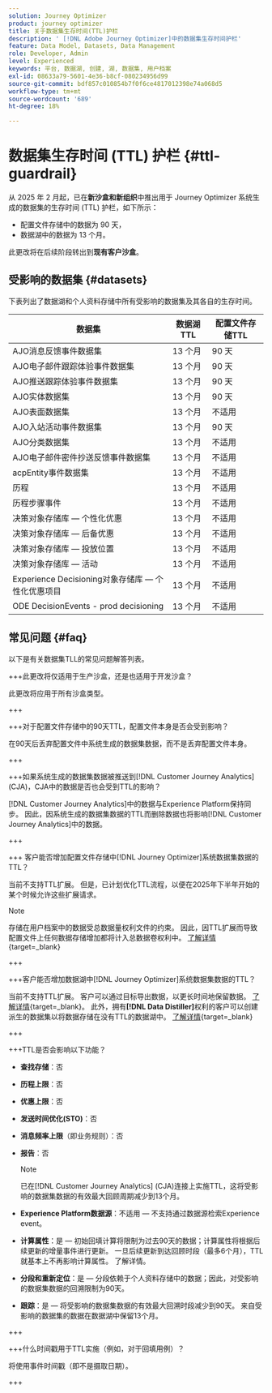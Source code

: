 ```yaml
---
solution: Journey Optimizer
product: journey optimizer
title: 关于数据集生存时间(TTL)护栏
description: ' [!DNL Adobe Journey Optimizer]中的数据集生存时间护栏'
feature: Data Model, Datasets, Data Management
role: Developer, Admin
level: Experienced
keywords: 平台, 数据湖, 创建, 湖, 数据集, 用户档案
exl-id: 08633a79-5601-4e36-b8cf-080234956d99
source-git-commit: bdf857c010854b7f0f6ce4817012398e74a068d5
workflow-type: tm+mt
source-wordcount: '689'
ht-degree: 18%

---
```


# 数据集生存时间 (TTL) 护栏 {#ttl-guardrail}

从 2025 年 2 月起，已在&#x200B;**新沙盒和新组织**&#x200B;中推出用于 Journey Optimizer 系统生成的数据集的生存时间 (TTL) 护栏，如下所示：

* 配置文件存储中的数据为 90 天，
* 数据湖中的数据为 13 个月。

此更改将在后续阶段转出到&#x200B;**现有客户沙盒**。

## 受影响的数据集 {#datasets}

下表列出了数据湖和个人资料存储中所有受影响的数据集及其各自的生存时间。

| 数据集 | 数据湖TTL | 配置文件存储TTL |
|------|-----|-----|
| AJO消息反馈事件数据集 | 13 个月 | 90 天 |
| AJO电子邮件跟踪体验事件数据集 | 13 个月 | 90 天 |
| AJO推送跟踪体验事件数据集 | 13 个月 | 90 天 |
| AJO实体数据集 | 13 个月 | 90 天 |
| AJO表面数据集 | 13 个月 | 不适用 |
| AJO入站活动事件数据集 | 13 个月 | 90 天 |
| AJO分类数据集 | 13 个月 | 不适用 |
| AJO电子邮件密件抄送反馈事件数据集 | 13 个月 | 不适用 |
| acpEntity事件数据集 | 13 个月 | 不适用 |
| 历程 | 13 个月 | 不适用 |
| 历程步骤事件 | 13 个月 | 不适用 |
| 决策对象存储库 — 个性化优惠 | 13 个月 | 不适用 |
| 决策对象存储库 — 后备优惠 | 13 个月 | 不适用 |
| 决策对象存储库 — 投放位置 | 13 个月 | 不适用 |
| 决策对象存储库 — 活动 | 13 个月 | 不适用 |
| Experience Decisioning对象存储库 — 个性化优惠项目 | 13 个月 | 不适用 |
| ODE DecisionEvents - prod decisioning | 13 个月 | 不适用 |

## 常见问题 {#faq}

以下是有关数据集TLL的常见问题解答列表。

+++此更改将仅适用于生产沙盒，还是也适用于开发沙盒？

此更改将应用于所有沙盒类型。

+++

+++对于配置文件存储中的90天TTL，配置文件本身是否会受到影响？

在90天后丢弃配置文件中系统生成的数据集数据，而不是丢弃配置文件本身。

+++

+++如果系统生成的数据集数据被推送到[!DNL Customer Journey Analytics] (CJA)，CJA中的数据是否也会受到TTL的影响？

[!DNL Customer Journey Analytics]中的数据与Experience Platform保持同步。 因此，因系统生成的数据集数据的TTL而删除数据也将影响[!DNL Customer Journey Analytics]中的数据。

+++

+++ 客户能否增加配置文件存储中[!DNL Journey Optimizer]系统数据集数据的TTL？ 

当前不支持TTL扩展。 但是，已计划优化TTL流程，以便在2025年下半年开始的某个时候允许这些扩展请求。

>[!NOTE]
>
>存储在用户档案中的数据受总数据量权利文件的约束。 因此，因TTL扩展而导致配置文件上任何数据存储增加都将计入总数据卷权利中。 [了解详情](https://experienceleague.adobe.com/docs/experience-platform/landing/license/total-data-volume.html?lang=zh-Hans){target=_blank}

+++

+++客户能否增加数据湖中[!DNL Journey Optimizer]系统数据集数据的TTL？ 

当前不支持TTL扩展。 客户可以通过目标导出数据，以更长时间地保留数据。 [了解详情](https://experienceleague.adobe.com/docs/experience-platform/destinations/ui/activate/export-datasets.html?lang=zh-Hans){target=_blank}。 此外，拥有&#x200B;**[!DNL Data Distiller]**&#x200B;权利的客户可以创建派生的数据集以将数据存储在没有TTL的数据湖中。 [了解详情](https://experienceleague.adobe.com/zh-hans/docs/experience-platform/query/data-distiller/derived-datasets/overview){target=_blank}

+++

+++TTL是否会影响以下功能？ 

* **查找存储**：否
* **历程上限**：否
* **优惠上限**：否
* **发送时间优化(STO)**：否
* **消息频率上限**（即业务规则）：否
* **报告**：否

  >[!NOTE]
  >
  >已在[!DNL Customer Journey Analytics] (CJA)连接上实施TTL，这将受影响的数据集数据的有效最大回顾周期减少到13个月。

* **Experience Platform数据源**：不适用 — 不支持通过数据源检索Experience event。
* **计算属性**：是 — 初始回填计算将限制为过去90天的数据；计算属性将根据后续更新的增量事件进行更新。 一旦后续更新到达回顾时段（最多6个月），TTL就基本上不再影响计算属性。 了解详情。
* **分段和重新定位**：是 — 分段依赖于个人资料存储中的数据；因此，对受影响的数据集数据的回溯限制为90天。
* **跟踪**：是 — 将受影响的数据集数据的有效最大回溯时段减少到90天。 来自受影响的数据集的数据在数据湖中保留13个月。

+++

+++什么时间戳用于TTL实施（例如，对于回填用例）？ 

将使用事件时间戳（即不是摄取日期）。

+++
